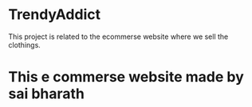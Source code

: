 # TrendyAddict
This project is related to the ecommerse website where we sell the clothings.
# This e commerse website made by sai bharath
